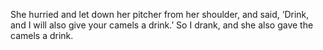 She hurried and let down her pitcher from her shoulder, and said, ‘Drink, and I will also give your camels a drink.’ So I drank, and she also gave the camels a drink.